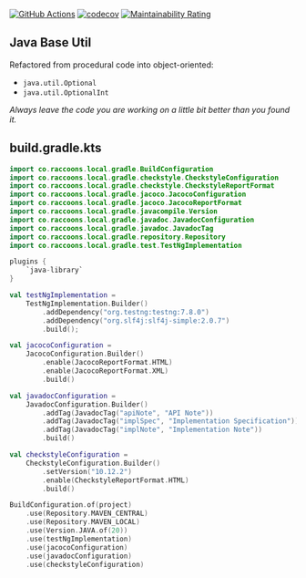 [![GitHub Actions](https://github.com/raccoons-co/meeko/actions/workflows/EntryPoint.yml/badge.svg?event=push)](https://github.com/raccoons-co/meeko/actions/workflows/EntryPoint.yml)
[![codecov](https://codecov.io/gh/raccoons-co/meeko/graph/badge.svg?token=FtCvNhCrBK)](https://codecov.io/gh/raccoons-co/meeko)
[![Maintainability Rating](https://sonarcloud.io/api/project_badges/measure?project=raccoons-co_meeko&metric=sqale_rating)](https://sonarcloud.io/summary/new_code?id=raccoons-co_meeko)

Java Base Util
---
Refactored from procedural code into object-oriented:
- `java.util.Optional` 
- `java.util.OptionalInt`

*Always leave the code you are working on a little bit better than you found it.*

build.gradle.kts
---

~~~Kotlin
import co.raccoons.local.gradle.BuildConfiguration
import co.raccoons.local.gradle.checkstyle.CheckstyleConfiguration
import co.raccoons.local.gradle.checkstyle.CheckstyleReportFormat
import co.raccoons.local.gradle.jacoco.JacocoConfiguration
import co.raccoons.local.gradle.jacoco.JacocoReportFormat
import co.raccoons.local.gradle.javacompile.Version
import co.raccoons.local.gradle.javadoc.JavadocConfiguration
import co.raccoons.local.gradle.javadoc.JavadocTag
import co.raccoons.local.gradle.repository.Repository
import co.raccoons.local.gradle.test.TestNgImplementation

plugins {
    `java-library`
}

val testNgImplementation =
    TestNgImplementation.Builder()
        .addDependency("org.testng:testng:7.8.0")
        .addDependency("org.slf4j:slf4j-simple:2.0.7")
        .build();

val jacocoConfiguration =
    JacocoConfiguration.Builder()
        .enable(JacocoReportFormat.HTML)
        .enable(JacocoReportFormat.XML)
        .build()

val javadocConfiguration =
    JavadocConfiguration.Builder()
        .addTag(JavadocTag("apiNote", "API Note"))
        .addTag(JavadocTag("implSpec", "Implementation Specification"))
        .addTag(JavadocTag("implNote", "Implementation Note"))
        .build()

val checkstyleConfiguration =
    CheckstyleConfiguration.Builder()
        .setVersion("10.12.2")
        .enable(CheckstyleReportFormat.HTML)
        .build()

BuildConfiguration.of(project)
    .use(Repository.MAVEN_CENTRAL)
    .use(Repository.MAVEN_LOCAL)
    .use(Version.JAVA.of(20))
    .use(testNgImplementation)
    .use(jacocoConfiguration)
    .use(javadocConfiguration)
    .use(checkstyleConfiguration)
~~~
